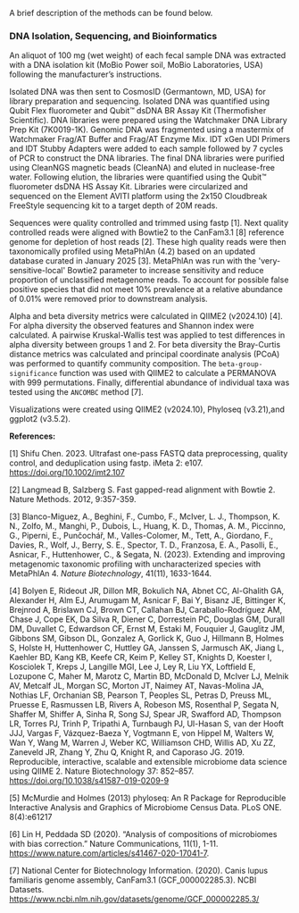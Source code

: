 A brief description of the methods can be found below.

### DNA Isolation, Sequencing, and Bioinformatics

An aliquot of 100 mg (wet weight) of each fecal sample DNA was extracted with a DNA isolation kit (MoBio Power soil, MoBio Laboratories, USA) following the manufacturer’s instructions.

Isolated DNA was then sent to CosmosID (Germantown, MD, USA) for library preparation and sequencing. Isolated DNA was quantified using Qubit Flex fluorometer and Qubit™ dsDNA BR Assay Kit (Thermofisher Scientific). DNA libraries were prepared using the Watchmaker DNA Library Prep Kit (7K0019-1K). Genomic DNA was fragmented using a mastermix of Watchmaker Frag/AT Buffer and Frag/AT Enzyme Mix. IDT xGen UDI Primers and IDT Stubby Adapters were added to each sample followed by 7 cycles of PCR to construct the DNA libraries. The final DNA libraries were purified using CleanNGS magnetic beads (CleanNA) and eluted in nuclease-free water. Following elution, the libraries were quantified using the Qubit™ fluorometer dsDNA HS Assay Kit. Libraries were circularized and sequenced on the Element AVITI platform using the 2x150 Cloudbreak FreeStyle sequencing kit to a target depth of 20M reads.

Sequences were quality controlled and trimmed using fastp [1]. Next quality controlled reads were aligned with Bowtie2 to the CanFam3.1 [8] reference genome for depletion of host reads [2]. These high quality reads were then taxonomically profiled using MetaPhlAn (4.2) based on an updated database curated in January 2025 [3]. MetaPhlAn was run with the 'very-sensitive-local' Bowtie2 parameter to increase sensitivity and reduce proportion of unclassified metagenome reads. To account for possible false positive species that did not meet 10% prevalence at a relative abundance of 0.01% were removed prior to downstream analysis.

Alpha and beta diversity metrics were calculated in QIIME2 (v2024.10) [4]. For alpha diversity the observed features and Shannon index were calculated. A pairwise Kruskal-Wallis test was applied to test differences in alpha diversity between groups 1 and 2. For beta diversity the Bray-Curtis distance metrics was calculated and principal coordinate analysis (PCoA) was performed to quantify community composition. The `beta-group-significance` function was used with QIIME2 to calculate a PERMANOVA with 999 permutations. Finally, differential abundance of individual taxa was tested using the `ANCOMBC` method [7].

Visualizations were created using QIIME2 (v2024.10), Phyloseq (v3.21),and ggplot2 (v3.5.2).

**References:**

[1] Shifu Chen. 2023. Ultrafast one-pass FASTQ data preprocessing, quality control, and deduplication using fastp. iMeta 2: e107. https://doi.org/10.1002/imt2.107

[2] Langmead B, Salzberg S. Fast gapped-read alignment with Bowtie 2. Nature Methods. 2012, 9:357-359.

[3] Blanco-Miguez, A., Beghini, F., Cumbo, F., McIver, L. J., Thompson, K. N., Zolfo, M., Manghi, P., Dubois, L., Huang, K. D., Thomas, A. M., Piccinno, G., Piperni, E., Punčochář, M., Valles-Colomer, M., Tett, A., Giordano, F., Davies, R., Wolf, J., Berry, S. E., Spector, T. D., Franzosa, E. A., Pasolli, E., Asnicar, F., Huttenhower, C., & Segata, N. (2023). Extending and improving metagenomic taxonomic profiling with uncharacterized species with MetaPhlAn 4. *Nature Biotechnology*, 41(11), 1633-1644.

[4] Bolyen E, Rideout JR, Dillon MR, Bokulich NA, Abnet CC, Al-Ghalith GA, Alexander H, Alm EJ, Arumugam M, Asnicar F, Bai Y, Bisanz JE, Bittinger K, Brejnrod A, Brislawn CJ, Brown CT, Callahan BJ, Caraballo-Rodríguez AM, Chase J, Cope EK, Da Silva R, Diener C, Dorrestein PC, Douglas GM, Durall DM, Duvallet C, Edwardson CF, Ernst M, Estaki M, Fouquier J, Gauglitz JM, Gibbons SM, Gibson DL, Gonzalez A, Gorlick K, Guo J, Hillmann B, Holmes S, Holste H, Huttenhower C, Huttley GA, Janssen S, Jarmusch AK, Jiang L, Kaehler BD, Kang KB, Keefe CR, Keim P, Kelley ST, Knights D, Koester I, Kosciolek T, Kreps J, Langille MGI, Lee J, Ley R, Liu YX, Loftfield E, Lozupone C, Maher M, Marotz C, Martin BD, McDonald D, McIver LJ, Melnik AV, Metcalf JL, Morgan SC, Morton JT, Naimey AT, Navas-Molina JA, Nothias LF, Orchanian SB, Pearson T, Peoples SL, Petras D, Preuss ML, Pruesse E, Rasmussen LB, Rivers A, Robeson MS, Rosenthal P, Segata N, Shaffer M, Shiffer A, Sinha R, Song SJ, Spear JR, Swafford AD, Thompson LR, Torres PJ, Trinh P, Tripathi A, Turnbaugh PJ, Ul-Hasan S, van der Hooft JJJ, Vargas F, Vázquez-Baeza Y, Vogtmann E, von Hippel M, Walters W, Wan Y, Wang M, Warren J, Weber KC, Williamson CHD, Willis AD, Xu ZZ, Zaneveld JR, Zhang Y, Zhu Q, Knight R, and Caporaso JG. 2019. Reproducible, interactive, scalable and extensible microbiome data science using QIIME 2. Nature Biotechnology 37: 852–857. https://doi.org/10.1038/s41587-019-0209-9

[5] McMurdie and Holmes (2013) phyloseq: An R Package for Reproducible Interactive Analysis and Graphics of Microbiome Census Data. PLoS ONE. 8(4):e61217

[6] Lin H, Peddada SD (2020). “Analysis of compositions of microbiomes with bias correction.” Nature Communications, 11(1), 1-11. https://www.nature.com/articles/s41467-020-17041-7. 

[7] National Center for Biotechnology Information. (2020). Canis lupus familiaris genome assembly, CanFam3.1 (GCF_000002285.3). NCBI Datasets. https://www.ncbi.nlm.nih.gov/datasets/genome/GCF_000002285.3/
